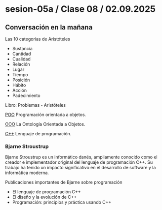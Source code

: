 # sesion-05a / Clase 08 / 02.09.2025

## Conversación en la mañana 

Las 10 categorías de Aristóteles 
- Sustancia
- Cantidad
- Cualidad
- Relación
- Lugar
- Tiempo
- Posición
- Hábito
- Acción
- Padecimiento
  
Libro: Problemas - Aristóteles
  
[POO](https://es.wikipedia.org/wiki/Programaci%C3%B3n_orientada_a_objetos) Programación orientada a objetos.

[OOO](https://en.wikipedia.org/wiki/Object-oriented_ontology) La Ontología Orientada a Objetos.

[C++](https://es.wikipedia.org/wiki/C%2B%2B) Lenguaje de programación.

### Bjarne Stroustrup

Bjarne Stroustrup es un informático danés, ampliamente conocido como el creador e implementador original del lenguaje de programación C++. Su trabajo ha tenido un impacto significativo en el desarrollo de software y la informática moderna.

Publicaciones importantes de Bjarne sobre programación

- El lenguaje de programación C++
- El diseño y la evolución de C++
- Programación: principios y práctica usando C++
  

